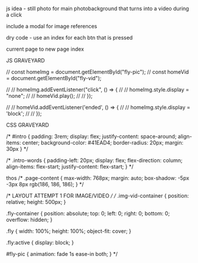 js idea - still photo for main photobackground that turns into a video during a click 

include a modal for image references 


dry code - use an index for each btn that is pressed 

current page to new page index 



JS GRAVEYARD

// const homeImg = document.getElementById("fly-pic");
// const homeVid = document.getElementById("fly-vid");

// // homeImg.addEventListener("click", () => {
// //     homeImg.style.display = "none";
// //     homeVid.play();
// // });

// // homeVid.addEventListener('ended', () => {
// //     homeImg.style.display = 'block';
// // });


CSS GRAVEYARD

/* #intro {
    padding: 3rem;
    display: flex;
    justify-content: space-around;
    align-items: center;
    background-color: #41EAD4;
    border-radius: 20px;
    margin: 30px
} */

/* .intro-words {
    padding-left: 20px;
    display: flex;
    flex-direction: column;
    align-items: flex-start;
    justify-content: flex-start;
} */

thos
/* .page-content {
    max-width: 768px;
    margin: auto;
    box-shadow: -5px -3px 8px rgb(186, 186, 186);
} */

/* LAYOUT ATTEMPT 1 FOR IMAGE/VIDEO */
/* .img-vid-container {
    position: relative;
    height: 500px;
}

.fly-container {
    position: absolute;
    top: 0;
    left: 0;
    right: 0;
    bottom: 0;
    overflow: hidden;
}

.fly {
    width: 100%;
    height: 100%;
    object-fit: cover;
}
  
.fly:active {
    display: block;
}

#fly-pic {
    animation: fade 1s ease-in both;
} */
